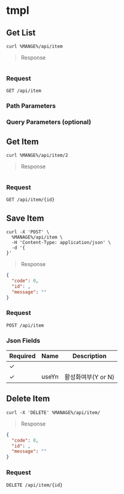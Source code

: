 # tmpl

## Get List

```shell
curl %MANGE%/api/item
```

> Response

```json

```

### Request

`GET /api/item`

### Path Parameters

### Query Parameters (optional)

## Get Item

```shell
curl %MANGE%/api/item/2
```

> Response

```json

```

### Request

`GET /api/item/{id}`

## Save Item

```shell
curl -X 'POST' \
  %MANAGE%/api/item \
  -H 'Content-Type: application/json' \
  -d '{
}'
```

> Response

```json
{
  "code": 0,
  "id": ,
  "message": ""
}
```

### Request

`POST /api/item`

### Json Fields

| Required | Name  | Description        |
| -------- | ----- | ------------------ |
| ✓        |       |                    |
| ✓        | useYn | 활성화여부(Y or N) |

## Delete Item

```shell
curl -X 'DELETE' %MANAGE%/api/item/
```

> Response

```json
{
  "code": 0,
  "id": ,
  "message": ""
}
```

### Request

`DELETE /api/item/{id}`
